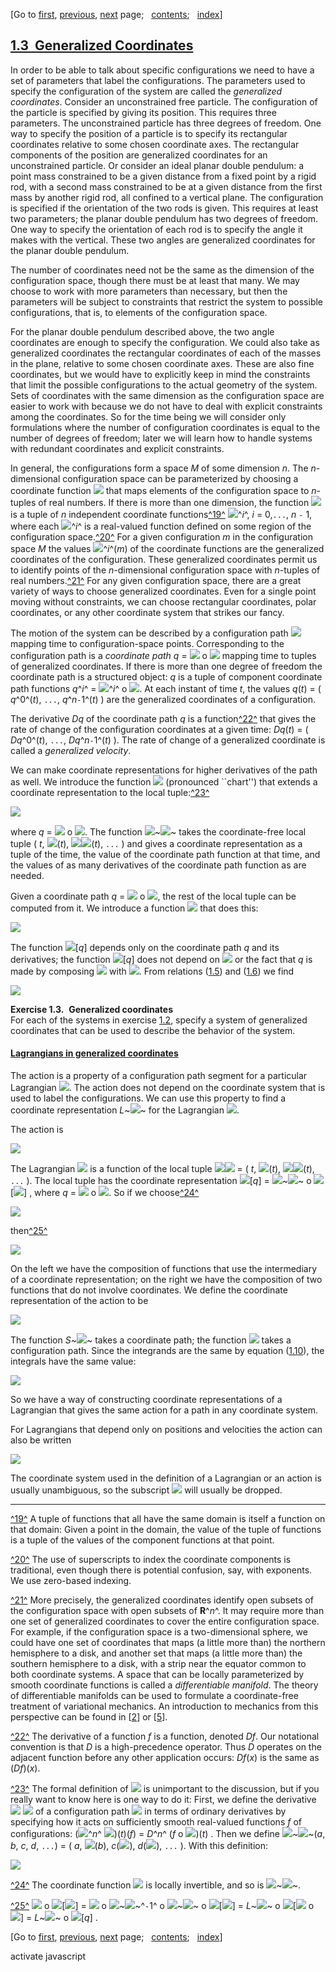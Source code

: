<div class="navigation">

[Go to <span>[first](book.html),
[previous](book-Z-H-9.html)</span><span>,
[next](book-Z-H-11.html)</span> page<span>;
  </span><span>[contents](book-Z-H-4.html#%_toc_start)</span><span><span>;
  </span>[index](book-Z-H-82.html#%_index_start)</span>]

</div>

[1.3  Generalized Coordinates](book-Z-H-4.html#%_toc_%_sec_1.3)
---------------------------------------------------------------

In order to be able to talk about specific configurations we need to
have a set of parameters that label the configurations. The parameters
used to specify the configuration of the system are called the
*generalized coordinates*. Consider an unconstrained free particle. The
configuration of the particle is specified by giving its position. This
requires three parameters. The unconstrained particle has three degrees
of freedom. One way to specify the position of a particle is to specify
its rectangular coordinates relative to some chosen coordinate axes. The
rectangular components of the position are generalized coordinates for
an unconstrained particle. Or consider an ideal planar double pendulum:
a point mass constrained to be a given distance from a fixed point by a
rigid rod, with a second mass constrained to be at a given distance from
the first mass by another rigid rod, all confined to a vertical plane.
The configuration is specified if the orientation of the two rods is
given. This requires at least two parameters; the planar double pendulum
has two degrees of freedom. One way to specify the orientation of each
rod is to specify the angle it makes with the vertical. These two angles
are generalized coordinates for the planar double pendulum.

The number of coordinates need not be the same as the dimension of the
configuration space, though there must be at least that many. We may
choose to work with more parameters than necessary, but then the
parameters will be subject to constraints that restrict the system to
possible configurations, that is, to elements of the configuration
space.

For the planar double pendulum described above, the two angle
coordinates are enough to specify the configuration. We could also take
as generalized coordinates the rectangular coordinates of each of the
masses in the plane, relative to some chosen coordinate axes. These are
also fine coordinates, but we would have to explicitly keep in mind the
constraints that limit the possible configurations to the actual
geometry of the system. Sets of coordinates with the same dimension as
the configuration space are easier to work with because we do not have
to deal with explicit constraints among the coordinates. So for the time
being we will consider only formulations where the number of
configuration coordinates is equal to the number of degrees of freedom;
later we will learn how to handle systems with redundant coordinates and
explicit constraints.

In general, the configurations form a space *M* of some dimension *n*.
The *n*-dimensional configuration space can be parameterized by choosing
a coordinate function ![](chap1-Z-G-D-8.gif) that maps elements of the
configuration space to *n*-tuples of real numbers. If there is more than
one dimension, the function ![](chap1-Z-G-D-8.gif) is a tuple of *n*
independent coordinate functions[^19^](#footnote_Temp_30)
![](chap1-Z-G-D-8.gif)^*i*^, *i* = 0,`...`, *n* `-` 1, where each
![](chap1-Z-G-D-8.gif)^*i*^ is a real-valued function defined on some
region of the configuration space.[^20^](#footnote_Temp_31) For a given
configuration *m* in the configuration space *M* the values
![](chap1-Z-G-D-8.gif)^*i*^(*m*) of the coordinate functions are the
generalized coordinates of the configuration. These generalized
coordinates permit us to identify points of the *n*-dimensional
configuration space with *n*-tuples of real
numbers.[^21^](#footnote_Temp_32) For any given configuration space,
there are a great variety of ways to choose generalized coordinates.
Even for a single point moving without constraints, we can choose
rectangular coordinates, polar coordinates, or any other coordinate
system that strikes our fancy.

The motion of the system can be described by a configuration path
![](chap1-Z-G-D-1.gif) mapping time to configuration-space points.
Corresponding to the configuration path is a *coordinate path* *q* =
![](chap1-Z-G-D-8.gif) o ![](chap1-Z-G-D-1.gif) mapping time to tuples
of generalized coordinates. If there is more than one degree of freedom
the coordinate path is a structured object: *q* is a tuple of component
coordinate path functions *q*^*i*^ = ![](chap1-Z-G-D-8.gif)^*i*^ o
![](chap1-Z-G-D-1.gif). At each instant of time *t*, the values *q*(*t*)
= ( *q*^0^(*t*), `...`, *q*^*n*`-`1^(*t*) ) are the generalized
coordinates of a configuration.

The derivative *Dq* of the coordinate path *q* is a
function[^22^](#footnote_Temp_33) that gives the rate of change of the
configuration coordinates at a given time: *Dq*(*t*) = ( *Dq*^0^(*t*),
`...`, *Dq*^*n*`-`1^(*t*) ). The rate of change of a generalized
coordinate is called a *generalized velocity*.

We can make coordinate representations for higher derivatives of the
path as well. We introduce the function ![](chap1-Z-G-5.gif) (pronounced
\`\`chart'') that extends a coordinate representation to the local
tuple:[^23^](#footnote_Temp_34)

<div align="left">

![](chap1-Z-G-9.gif)

</div>

where *q* = ![](chap1-Z-G-D-8.gif) o ![](chap1-Z-G-D-1.gif). The
function ![](chap1-Z-G-10.gif)~![](chap1-Z-G-D-8.gif)~ takes the
coordinate-free local tuple ( *t*, ![](chap1-Z-G-D-1.gif)(*t*),
![](chap1-Z-G-D-7.gif)![](chap1-Z-G-D-1.gif)(*t*), `...` ) and gives a
coordinate representation as a tuple of the time, the value of the
coordinate path function at that time, and the values of as many
derivatives of the coordinate path function as are needed.

Given a coordinate path *q* = ![](chap1-Z-G-D-8.gif) o
![](chap1-Z-G-D-1.gif), the rest of the local tuple can be computed from
it. We introduce a function ![](chap1-Z-G-D-9.gif) that does this:

<div align="left">

![](chap1-Z-G-11.gif)

</div>

The function ![](chap1-Z-G-D-9.gif)[*q*] depends only on the coordinate
path *q* and its derivatives; the function ![](chap1-Z-G-D-9.gif)[*q*]
does not depend on ![](chap1-Z-G-D-8.gif) or the fact that *q* is made
by composing ![](chap1-Z-G-D-8.gif) with ![](chap1-Z-G-D-1.gif). From
relations ([1.5](#EQUATION_1.5)) and ([1.6](#EQUATION_1.6)) we find

<div align="left">

![](chap1-Z-G-12.gif)

</div>

**Exercise 1.3.**  **Generalized coordinates**\
 For each of the systems in exercise [1.2](book-Z-H-9.html#%_thm_1.2),
specify a system of generalized coordinates that can be used to describe
the behavior of the system.

#### [Lagrangians in generalized coordinates](book-Z-H-4.html#%_toc_%_sec_Temp_36)

The action is a property of a configuration path segment for a
particular Lagrangian ![](chap1-Z-G-D-5.gif). The action does not depend
on the coordinate system that is used to label the configurations. We
can use this property to find a coordinate representation
*L*~![](chap1-Z-G-D-8.gif)~ for the Lagrangian ![](chap1-Z-G-D-5.gif).

The action is

<div align="left">

![](chap1-Z-G-13.gif)

</div>

The Lagrangian ![](chap1-Z-G-D-5.gif) is a function of the local tuple
![](chap1-Z-G-D-6.gif)[![](chap1-Z-G-D-1.gif)](*t*) = ( *t*,
![](chap1-Z-G-D-1.gif)(*t*),
![](chap1-Z-G-D-7.gif)![](chap1-Z-G-D-1.gif)(*t*), `...` ). The local
tuple has the coordinate representation ![](chap1-Z-G-D-9.gif)[*q*] =
![](chap1-Z-G-14.gif)~![](chap1-Z-G-D-8.gif)~ o
![](chap1-Z-G-D-6.gif)[![](chap1-Z-G-D-1.gif)] , where *q* =
![](chap1-Z-G-D-8.gif) o ![](chap1-Z-G-D-1.gif). So if we
choose[^24^](#footnote_Temp_37)

<div align="left">

![](chap1-Z-G-16.gif)

</div>

then[^25^](#footnote_Temp_38)

<div align="left">

![](chap1-Z-G-19.gif)

</div>

On the left we have the composition of functions that use the
intermediary of a coordinate representation; on the right we have the
composition of two functions that do not involve coordinates. We define
the coordinate representation of the action to be

<div align="left">

![](chap1-Z-G-20.gif)

</div>

The function *S*~![](chap1-Z-G-D-8.gif)~ takes a coordinate path; the
function ![](chap1-Z-G-D-4.gif) takes a configuration path. Since the
integrands are the same by equation ([1.10](#EQUATION_1.10)), the
integrals have the same value:

<div align="left">

![](chap1-Z-G-21.gif)

</div>

So we have a way of constructing coordinate representations of a
Lagrangian that gives the same action for a path in any coordinate
system.

For Lagrangians that depend only on positions and velocities the action
can also be written

<div align="left">

![](chap1-Z-G-22.gif)

</div>

The coordinate system used in the definition of a Lagrangian or an
action is usually unambiguous, so the subscript ![](chap1-Z-G-D-8.gif)
will usually be dropped.

<div class="smallprint">

------------------------------------------------------------------------

</div>

<div class="footnote">

[^19^](#call_footnote_Temp_30) A tuple of functions that all have the
same domain is itself a function on that domain: Given a point in the
domain, the value of the tuple of functions is a tuple of the values of
the component functions at that point.

[^20^](#call_footnote_Temp_31) The use of superscripts to index the
coordinate components is traditional, even though there is potential
confusion, say, with exponents. We use zero-based indexing.

[^21^](#call_footnote_Temp_32) More precisely, the generalized
coordinates identify open subsets of the configuration space with open
subsets of **R**^*n*^. It may require more than one set of generalized
coordinates to cover the entire configuration space. For example, if the
configuration space is a two-dimensional sphere, we could have one set
of coordinates that maps (a little more than) the northern hemisphere to
a disk, and another set that maps (a little more than) the southern
hemisphere to a disk, with a strip near the equator common to both
coordinate systems. A space that can be locally parameterized by smooth
coordinate functions is called a *differentiable manifold*. The theory
of differentiable manifolds can be used to formulate a coordinate-free
treatment of variational mechanics. An introduction to mechanics from
this perspective can be found
in [[2](book-Z-H-80.html#cite{Abraham-Marsden})] or
[[5](book-Z-H-80.html#cite{Arnold80})].

[^22^](#call_footnote_Temp_33) The derivative of a function *f* is a
function, denoted *Df*. Our notational convention is that *D* is a
high-precedence operator. Thus *D* operates on the adjacent function
before any other application occurs: *Df*(*x*) is the same as
(*Df*)(*x*).

[^23^](#call_footnote_Temp_34) The formal definition of
![](chap1-Z-G-6.gif) is unimportant to the discussion, but if you really
want to know here is one way to do it: First, we define the derivative
![](chap1-Z-G-D-7.gif) ![](chap1-Z-G-D-1.gif) of a configuration path
![](chap1-Z-G-D-1.gif) in terms of ordinary derivatives by specifying
how it acts on sufficiently smooth real-valued functions *f* of
configurations: (![](chap1-Z-G-D-7.gif)^*n*^
![](chap1-Z-G-D-1.gif))(*t*)(*f*) = *D*^*n*^ (*f* o
![](chap1-Z-G-D-1.gif))(*t*) . Then we define
![](chap1-Z-G-7.gif)~![](chap1-Z-G-D-8.gif)~(*a*, *b*, *c*, *d*, `...`)
= ( *a*, ![](chap1-Z-G-D-8.gif)(*b*), *c*(![](chap1-Z-G-D-8.gif)),
*d*(![](chap1-Z-G-D-8.gif)), `...` ). With this definition:

<div align="left">

![](chap1-Z-G-8.gif)

</div>

[^24^](#call_footnote_Temp_37) The coordinate function
![](chap1-Z-G-D-8.gif) is locally invertible, and so is
![](chap1-Z-G-15.gif)~![](chap1-Z-G-D-8.gif)~.

[^25^](#call_footnote_Temp_38) ![](chap1-Z-G-D-5.gif) o
![](chap1-Z-G-D-6.gif)[![](chap1-Z-G-D-1.gif)] = ![](chap1-Z-G-D-5.gif)
o ![](chap1-Z-G-17.gif)~![](chap1-Z-G-D-8.gif)~^`-`1^ o
![](chap1-Z-G-18.gif)~![](chap1-Z-G-D-8.gif)~ o
![](chap1-Z-G-D-6.gif)[![](chap1-Z-G-D-1.gif)] =
*L*~![](chap1-Z-G-D-8.gif)~ o
![](chap1-Z-G-D-9.gif)[![](chap1-Z-G-D-8.gif) o ![](chap1-Z-G-D-1.gif)]
= *L*~![](chap1-Z-G-D-8.gif)~ o ![](chap1-Z-G-D-9.gif)[*q*] .

</div>

<div class="navigation">

[Go to <span>[first](book.html),
[previous](book-Z-H-9.html)</span><span>,
[next](book-Z-H-11.html)</span> page<span>;
  </span><span>[contents](book-Z-H-4.html#%_toc_start)</span><span><span>;
  </span>[index](book-Z-H-82.html#%_index_start)</span>]

</div>

activate javascript

